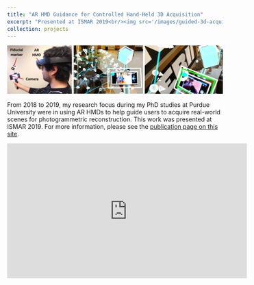 ```yaml
---
title: "AR HMD Guidance for Controlled Hand-Held 3D Acquisition"
excerpt: "Presented at ISMAR 2019<br/><img src='/images/guided-3d-acquisition.png'>"
collection: projects
---
```


<img src='/images/guided-3d-acquisition.png'>

From 2018 to 2019, my research focus during my PhD studies at Purdue University were in using AR HMDs to help guide users to acquire real-world scenes for photogrammetric reconstruction. This work was presented at ISMAR 2019. For more information, please see the [publication page on this site](/publication/2019-08-12-ismar).

<iframe width="560" height="315" src="https://www.youtube.com/embed/ldrGpGrOaZc" frameborder="0" allow="accelerometer; autoplay; encrypted-media; gyroscope; picture-in-picture" allowfullscreen></iframe>